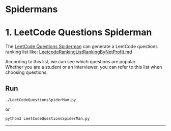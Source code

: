 # Spidermans

# 1. LeetCode Questions Spiderman

The [LeetCode Questions Spiderman](https://github.com/ChiZelin/spidermans/tree/master/leetcode-questions-spiderman) can generate a LeetCode questions ranking list like: [LeetcodeRankingListRankingByNetProfit.md](leetcode-questions-spiderman/LeetcodeRankingListRankingByNetProfit.md)

According to this list, we can see which questions are popular.  
Whether you are a student or an interviewer, you can refer to this list when choosing questions.

## Run

```./LeetCodeQuestionsSpiderMan.py```

or

```python3 LeetCodeQuestionsSpiderMan.py```

*****
